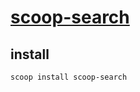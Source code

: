 # [scoop-search](https://github.com/shilangyu/scoop-search)

## install

```sh
scoop install scoop-search
```
